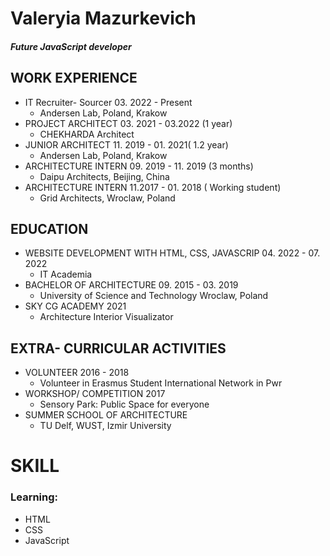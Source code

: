 # Valeryia Mazurkevich
##### Future JavaScript developer
## WORK EXPERIENCE
* IT Recruiter- Sourcer 03. 2022 - Present
   + Andersen Lab, Poland, Krakow
* PROJECT ARCHITECT   03. 2021 - 03.2022 (1 year)
   + CHEKHARDA Architect
* JUNIOR ARCHITECT   11. 2019 - 01. 2021( 1.2 year)
   + Andersen Lab, Poland, Krakow
* ARCHITECTURE INTERN  09. 2019 - 11. 2019 (3 months)
   + Daipu Architects, Beijing, China
* ARCHITECTURE INTERN  11.2017 - 01. 2018 ( Working student)
   + Grid Architects, Wroclaw, Poland
## EDUCATION
* WEBSITE DEVELOPMENT WITH HTML, CSS, JAVASCRIP 04. 2022 - 07. 2022
   + IT Academia
* BACHELOR OF ARCHITECTURE   09. 2015 - 03. 2019
   + University of Science and Technology Wroclaw, Poland
* SKY CG ACADEMY  2021
   + Architecture Interior Visualizator
## EXTRA- CURRICULAR ACTIVITIES
* VOLUNTEER   2016 - 2018
   + Volunteer in Erasmus Student International Network in Pwr
* WORKSHOP/ COMPETITION   2017
   + Sensory Park: Public Space for everyone
* SUMMER SCHOOL OF ARCHITECTURE
   + TU Delf, WUST, Izmir University
# SKILL
### Learning:
* HTML
* CSS
* JavaScript